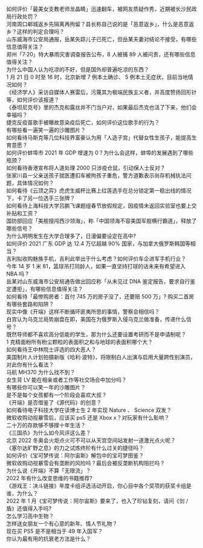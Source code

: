 如何评价「最美女支教老师龙晶睛」迅速翻车，被网友质疑作秀，近期被长沙民政局行政处罚？  
河南周口郸城返乡先隔离再拘留？县长称自己说的是「恶意返乡」，什么是恶意返乡？这样的判定合理吗？  
山东威海市公安局通报，岳某失踪儿子已死亡，但岳某夫妻对结论不接受，有哪些信息值得关注？  
郑州「7·20」特大暴雨灾害调查报告公布，8 人被捕 89 人被问责，还有哪些信息值得关注？  
为什么中国人认为吃凉的不好，但是国外却普遍吃凉的东西？  
1 月 21 日 0 时至 16 时，北京新增 7 例本土确诊、 5 例本土无症状，目前当地情况如何？  
《经济学人》采访自媒体人赛雷后，污蔑其为极端民族主义者，并高度赞扬回形针等，如何评价该报道？  
《泰坦尼克号》里的杰克和露丝并不门当户对，如果最后杰克也活了下来，他们会幸福吗？  
捷克反疫苗歌手被曝故意染疫后死亡，如何评价这位歌手的行为？  
有哪些看一遍笑一遍的沙雕图片？  
如何看待马斯克等几位科技界富豪认为用「人造子宫」代替女性生孩子，能提高生育意愿？  
如何评价蚌埠市 2021 年 GDP 增速为 0？为什么会这样，蚌埠的发展遇到了哪些瓶颈？  
如何看待香港宣布将人道处理 2000 只涉疫仓鼠，引动保人士反对？  
张家川县一父亲送孩子就医遭扣车被拘孩子重危，警方道歉表示尚存机械执法问题，具体情况如何？  
如何看待《云顶之弈》虎虎生威杯比赛上红莲选手在总分锁定第一稳出线的情况下，卡了另一位选手三张牌？  
如何看待上海科技大学吕鹏飞课题组春节放假规定，因疫情未返回实验室也要上交补贴和工资？  
国防部回应「美舰擅闯西沙领海」，称「中国领海不容美国军舰横行霸道」，释放了哪些信号？  
为什么明明发生在大学合理多了，日漫偏要设定在高中?  
如何评价 2021 广东 GDP 达 12.4 万亿超越 90% 国家，与加拿大俄罗斯韩国等相当？  
吉利拟收购魅族手机，吉利此举出于什么考虑？如何评价车企进军手机行业？  
今年 14 岁 1 米 81，篮球吊打同龄人，如果一直坚持打球的话未来有希望进入 NBA 吗？  
岳某对山东威海市公安局通告做出回应称「从未见过 DNA 鉴定报告，要求自行鉴定遭拒」，有哪些信息值得关注？  
如何看待「最惨购房者：首付 745 万的房子没了，还要赔 500 万」? 购买二首房有哪些套路和陷阱？  
现实中像《开端》这样不断循环匪夷所思的事情，警察会相信吗？  
白宫认为乌克兰局势崩盘在即，美国在为俄罗斯入侵乌克兰做准备，传递什么信号？  
既然导师都不喜欢高分低能的学生，那为什么还要设置考研而不是申请制呢？  
1 克精面粉所有粉尘颗粒的表面积之和与地球的表面积哪个大？  
如何看待王中林院士评选的四大恶人？  
美国制片人计划拍摄新版《哈利·波特》，将限制白人出演与启用大量跨性别演员，对此你有什么看法？  
马航 MH370 为什么找不到？  
女生背 LV 能在相亲或者工作等社交场合中加分吗？  
有哪些你可以笑一年的沙雕图片？  
是不是每个女孩都有一个阶段会喜欢大叔？  
《开端》是否借鉴了《源代码》的创意？  
如何看待电子科技大学在读博士生 2 年实现 Nature 、 Science 双发？  
微软收购动视暴雪后，应该买 ps5 还是 Xbox x？对玩家有什么影响？  
二十万的存款够不够撑十年生活？  
《三国杀》为什么如今风评这么差？  
北京 2022 冬奥会火炬点火可不可以从天宫空间站发射一道激光点火呢？  
《塞尔达旷野之息》的力之试炼终阶有什么过关的捷径吗？  
如何评价《宝可梦传说：阿尔宙斯》解包中的宝可梦图鉴？  
微软收购动视暴雪会有垄断的风险吗？最后会被反垄断机构阻拦吗？  
为什么说《开端》不算「无限流」？  
2022 年有什么改变思维的书籍推荐?  
《游戏王：决斗链接》年度卡组评选活动开启，你心目中各个奖项的获奖卡组是谁，为什么？  
2022 年 1 月《宝可梦传说：阿尔宙斯》要来了，也入了珍钻复刻，请问《剑 / 盾》还值得入手吗?  
怎么学习高中生物？  
怎样送女朋友一个有心意的新年、情人节礼物？  
现在买 PS5 是不是相当于 49 年入国军？  
你认为最有用的抗衰老方法是什么？  
